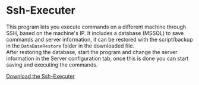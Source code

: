 # Ssh-Executer

This program lets you execute commands on a different machine through SSH, based on the machine's IP. 
It includes a database (MSSQL) to save commands and server information, it can be restored with the script/backup in the `DataBaseRestore` folder in the downloaded file.  
After restoring the database, start the program and change the server information in the Server configuration tab, once this is done you can start saving and executing the commands.

[Download the Ssh-Executer](https://github.com/JulianPiedra/Ssh-Executer/releases/download/v.1.0.0/SshExecuter.zip)
